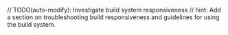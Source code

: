 // TODO(auto-modify): Investigate build system responsiveness
// hint: Add a section on troubleshooting build responsiveness and guidelines for using the build system.
